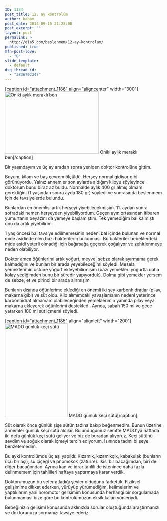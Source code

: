 ```yaml
---
ID: 1184
post_title: 12. ay kontrolüm
author: babam
post_date: 2014-09-15 21:28:08
post_excerpt: ""
layout: post
permalink: >
  http://e1a5.com/beslenmem/12-ay-kontrolum/
published: true
mfn-post-love:
  - "0"
slide_template:
  - default
dsq_thread_id:
  - "3836702347"
---
```

[caption id="attachment_1186" align="aligncenter" width="300"]<a href="http://e1a5.com/wp-content/uploads/2014/09/oniki_aylik_merakli_ben.jpg"><img class="wp-image-1186 size-medium" src="http://e1a5.com/wp-content/uploads/2014/09/oniki_aylik_merakli_ben-300x199.jpg" alt="Oniki aylık meraklı ben" width="300" height="199" /></a> Oniki aylık meraklı ben[/caption]

Bir yaşındayım ve üç ay aradan sonra yeniden doktor kontrolüne gittim.

Boyum, kilom ve baş çevrem ölçüldü. Herşey normal gidiyor gibi görünüyordu. Yalnız annemler son aylarda aldığım kiloyu söyleyince doktorum bunu biraz az buldu. Normalde aylık 400 gr almış olmam gerektiğini (1 yaşından sonra ayda 180 gr) söyledi ve sonrasında beslenmem için de tavsiyelerde bulundu.

Bunlardan en önemlisi artık herşeyi yiyebilecekmişim. 11. aydan sonra sofradaki hemen herşeyden yiyebiliyordum. Geçen ayın ortasından itibaren yumurtanın beyazını da yemeye başlamıştım. Tek yemediğim bal kalmıştı onu da artık yiyebilirim.

1 yaş öncesi bal tavsiye edilmemesinin nedeni bal içinde bulunan ve normal mide asidinde ölen bazı bakterilerin bulunması. Bu bakteriler bebeklerdeki mide asidi yeterli olmadığı için bağırsağa geçerek çoğalıyor ve zehirlenmeye neden olabiliyor.

Doktor amca öğünlerimi artık yoğurt, meyve, sebze olarak ayırmama gerek kalmadığını ve bunları bir arada yeyebileceğimi söyledi. Mesela yemeklerimin üstüne yoğurt ekleyebilirmişim (bazı yemekleri yoğurtla daha kolay yediğimden bunu bir süredir yapıyorduk). Dolma gibi yemekler yersem de sebze, et ve pirinci bir arada alırmışım.

Bunların dışında öğünlerime eklediği en önemli iki şey karbonhidratlar (pilav, makarna gibi) ve süt oldu. Kilo alımımdaki yavaşlamanın nedeni yeterince karbonhidrat almamam olabileceğinden yemeklerimin yanında pilav veya makarna ekleyerek öğünlerimi destekledi. Ayrıca, sabah 150 ml ve gece yatarken 100 ml süt içmemi söyledi.

[caption id="attachment_1185" align="alignleft" width="200"]<a href="http://e1a5.com/wp-content/uploads/2014/09/mado_gunluk_keci_sutu.jpg"><img class="wp-image-1185 size-medium" src="http://e1a5.com/wp-content/uploads/2014/09/mado_gunluk_keci_sutu-200x300.jpg" alt="MADO günlük keçi sütü" width="200" height="300" /></a> MADO günlük keçi sütü[/caption]

Süt olarak önce günlük şişe sütün tadına bakıp beğenmedim. Bunun üzerine annemler günlük keçi sütü aldılar. Bulunduğumuz semtte MADO'ya haftada iki defa günlük keçi sütü geliyor ve biz de buradan alıyoruz. Keçi sütünü sevdim ve soğuk olarak içmeyi tercih ediyorum. Isınınca tadını bi şeye benzetemedim.

Bu ayki kontrolümde üç aşı yapıldı: Kızamık, kızamıkçık, kabakulak (bunların üçü bir aşı), su çiçeği ve pnömokok (zatürre). İkisi bir bacağımdan, biri de diğer bacağımdan. Ayrıca kan ve idrar tahlili de istenince daha fazla delinmemem için tahlilleri haftaya yaptırmaya karar verdik.

Doktorumuzun bu sefer atladığı şeyler olduğunu farkettik. Fiziksel gelişimime dikkat ederken, yürüyüp yürümediğim, kelimelerim ve yaptıklarım yani nöromotor gelişimim konusunda herhangi bir sorgulamada bulunmaması bize göre bu kontrolümüzün eksik kalan yönleriydi.

Bebeğinizin gelişimi konusunda aklınızda sorular oluştuğunda araştırmanızı ve doktorunuza sormanızı tavsiye ederiz.